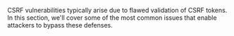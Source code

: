 CSRF vulnerabilities typically arise due to flawed validation of CSRF tokens. In this section, we'll cover some of the most common issues that enable attackers to bypass these defenses.
